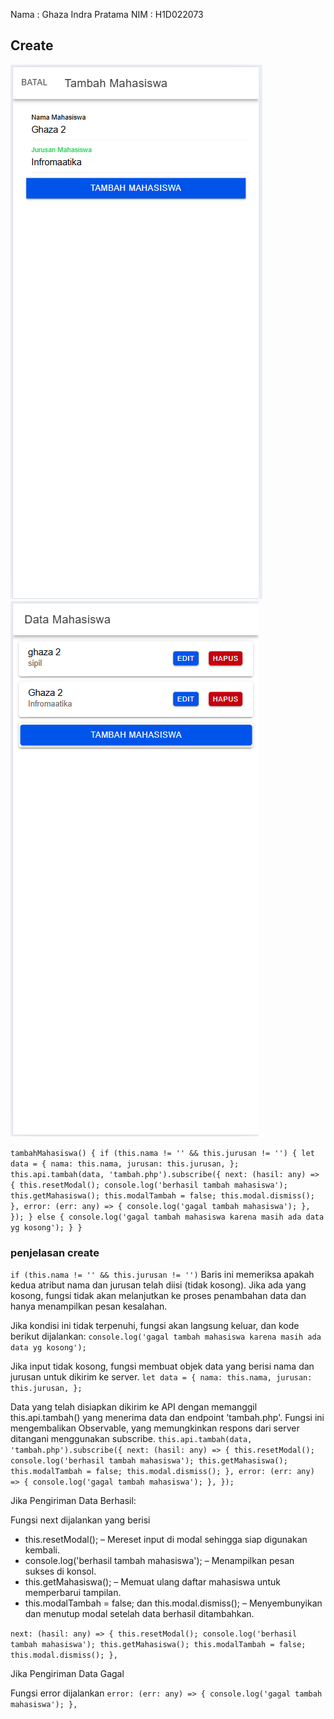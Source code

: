 Nama : Ghaza Indra Pratama
NIM  : H1D022073

## Create

![Createform](createform.png)
![createsucces](createsucces.png)

``
tambahMahasiswa() {
    if (this.nama != '' && this.jurusan != '') {
      let data = {
        nama: this.nama,
        jurusan: this.jurusan,
      };
      this.api.tambah(data, 'tambah.php').subscribe({
        next: (hasil: any) => {
          this.resetModal();
          console.log('berhasil tambah mahasiswa');
          this.getMahasiswa();
          this.modalTambah = false;
          this.modal.dismiss();
        },
        error: (err: any) => {
          console.log('gagal tambah mahasiswa');
        },
      });
    } else {
      console.log('gagal tambah mahasiswa karena masih ada data yg kosong');
    }
  }
``

### penjelasan create
``
if (this.nama != '' && this.jurusan != '')
``
Baris ini memeriksa apakah kedua atribut nama dan jurusan telah diisi (tidak kosong). Jika ada yang kosong, fungsi tidak akan melanjutkan ke proses penambahan data dan hanya menampilkan pesan kesalahan.

Jika kondisi ini tidak terpenuhi, fungsi akan langsung keluar, dan kode berikut dijalankan:
``
console.log('gagal tambah mahasiswa karena masih ada data yg kosong');
``

Jika input tidak kosong, fungsi membuat objek data yang berisi nama dan jurusan untuk dikirim ke server.
``
let data = {
    nama: this.nama,
    jurusan: this.jurusan,
};
``

Data yang telah disiapkan dikirim ke API dengan memanggil this.api.tambah() yang menerima data dan endpoint 'tambah.php'. Fungsi ini mengembalikan Observable, yang memungkinkan respons dari server ditangani menggunakan subscribe.
``
this.api.tambah(data, 'tambah.php').subscribe({
        next: (hasil: any) => {
          this.resetModal();
          console.log('berhasil tambah mahasiswa');
          this.getMahasiswa();
          this.modalTambah = false;
          this.modal.dismiss();
        },
        error: (err: any) => {
          console.log('gagal tambah mahasiswa');
        },
      });
``

Jika Pengiriman Data Berhasil:

Fungsi next dijalankan yang berisi
- this.resetModal(); – Mereset input di modal sehingga siap digunakan kembali.
- console.log('berhasil tambah mahasiswa'); – Menampilkan pesan sukses di konsol.
- this.getMahasiswa(); – Memuat ulang daftar mahasiswa untuk memperbarui tampilan.
- this.modalTambah = false; dan this.modal.dismiss(); – Menyembunyikan dan menutup modal setelah data berhasil ditambahkan.

``
next: (hasil: any) => {
    this.resetModal();
    console.log('berhasil tambah mahasiswa');
    this.getMahasiswa();
    this.modalTambah = false;
    this.modal.dismiss();
},
``

Jika Pengiriman Data Gagal

Fungsi error dijalankan
``
error: (err: any) => {
    console.log('gagal tambah mahasiswa');
},
``




